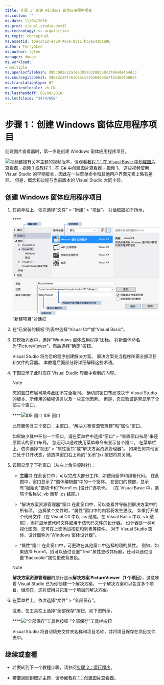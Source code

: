 ```yaml
---
title: 步骤 1：创建 Windows 窗体应用程序项目
ms.custom: ''
ms.date: 11/04/2016
ms.prod: visual-studio-dev15
ms.technology: vs-acquisition
ms.topic: conceptual
ms.assetid: 16ac2422-e720-4e3a-b511-bc2a54201a86
author: TerryGLee
ms.author: tglee
manager: douge
ms.workload:
- multiple
ms.openlocfilehash: d9bcb82622a7ea303a632865b0c3f964de4b4dc3
ms.sourcegitcommit: 58052c29fc61c9a1ca55a64a63a7fdcde34668a4
ms.translationtype: HT
ms.contentlocale: zh-CN
ms.lasthandoff: 06/04/2018
ms.locfileid: "34747650"
---
```

# <a name="step-1-create-a-windows-forms-application-project"></a>步骤 1：创建 Windows 窗体应用程序项目
创建图片查看器时，第一步是创建 Windows 窗体应用程序项目。

 ![视频链接](../data-tools/media/playvideo.gif)有关本主题的视频版本，请观看[教程 1：在 Visual Basic 中创建图片查看器 - 视频 1](http://go.microsoft.com/fwlink/?LinkId=205209) 或[教程 1：在 C# 中创建图片查看器 - 视频 1](http://go.microsoft.com/fwlink/?LinkId=205199)。 这些视频使用 Visual Studio 的早期版本，因此在一些菜单命令和其他用户界面元素上略有差异。 但是，概念和过程与当前版本的 Visual Studio 大同小异。

## <a name="to-create-a-windows-forms-application-project"></a>创建 Windows 窗体应用程序项目

1.  在菜单栏上，依次选择“文件” > “新建” > “项目”。 对话框应如下所示。

     ****![“新建项目”对话框](../ide/media/newprojectdialogcallouts.png)
“新建项目”对话框

2.  在“已安装的模板”列表中选择“Visual C#”或“Visual Basic”。

3.  在模板列表中，选择“Windows 窗体应用程序”图标。 将新窗体命名为“PictureViewer”，然后选择“确定”按钮。

     Visual Studio 将为您的程序创建解决方案。 解决方案充当程序所需全部项目和文件的容器。 本教程后面部分将详细解释这些术语。

4.  下图显示了此时应在 Visual Studio 界面中看到的内容。

    > [!NOTE]
    >  您的窗口布局可能与此图不完全相同。 确切的窗口布局取决于 Visual Studio 的版本、所使用的编程语言以及一些其他因素。 但是，您应验证是否显示了全部三个窗口。

     ****![IDE 窗口](../ide/media/express_ideoverview_visio.png)
IDE 窗口

     此界面包含三个窗口：主窗口、“解决方案资源管理器”和“属性”窗口。

     如果缺少其中任何一个窗口，请在菜单栏中选择“窗口” > “重置窗口布局”来还原默认的窗口布局。 您还可以通过使用菜单命令来显示各个窗口。 在菜单栏上，依次选择“视图” > “属性窗口”或“解决方案资源管理器”。 如果任何其他窗口处于打开状态，请选择窗口右上角的“关闭”(x) 按钮将其关闭。

5.  该图显示了下列窗口（从左上角沿顺时针）：

    -   **主窗口** 在此窗口中，可以完成大部分工作，如使用窗体和编辑代码。 在此图中，窗口显示了“窗体编辑器”中的一个窗体。 在窗口的顶部，显示有“起始页”选项卡和“Form1.cs [设计]”选项卡。 （在 Visual Basic 中，选项卡名称以 .vb 而非 .cs 结尾。）

    -   “解决方案资源管理器”窗口 在此窗口中，可以查看并导航到解决方案中的所有项。 选择某个文件时，“属性”窗口中的内容将发生更改。 如果打开某个代码文件（在 Visual C# 中以 .cs 结尾，在 Visual Basic 中以 .vb 结尾），则将显示该代码文件或用于该代码文件的设计器。 设计器是一种可视化图面，您可在上面添加按钮和列表等控件。 对于 Visual Studio 窗体，设计器称为“Windows 窗体设计器”。

    -   “属性”窗口 在此窗口中，可更改在其他窗口中选择的项的属性。 例如，如果选择 Form1，则可以通过设置“Text”属性更改其标题，还可以通过设置“Backcolor”属性更改背景色。

    > [!NOTE]
    >  **解决方案资源管理器**的顶行显示**解决方案 PictureViewer（1 个项目）**，这意味着 Visual Studio 已为你创建一个解决方案。 一个解决方案可以包含多个项目，但现在，您将使用只包含一个项目的解决方案。

6.  在菜单栏上，依次选择“文件” > “全部保存”。

     或者，在工具栏上选择“全部保存”按钮，如下图所示。

     ****![“全部保存”工具栏按钮](../ide/media/express_iconsaveall.png)
“全部保存”工具栏按钮

     Visual Studio 将自动填充文件夹名称和项目名称，并将项目保存在项目文件夹中。

## <a name="to-continue-or-review"></a>继续或查看

-   若要转到下一个教程步骤，请参阅[步骤 2：运行程序](../ide/step-2-run-your-program.md)。

-   若要返回到概述主题，请参阅[教程 1：创建图片查看器](../ide/tutorial-1-create-a-picture-viewer.md)。
